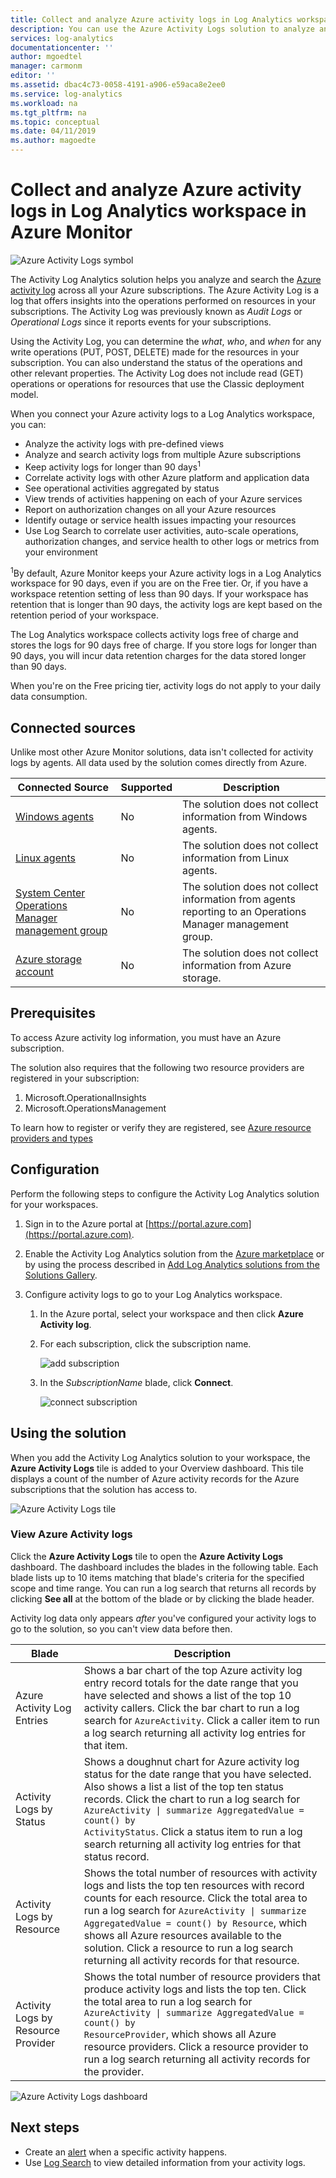 ```yaml
---
title: Collect and analyze Azure activity logs in Log Analytics workspace | Microsoft Docs
description: You can use the Azure Activity Logs solution to analyze and search the Azure activity log across all your Azure subscriptions.
services: log-analytics
documentationcenter: ''
author: mgoedtel
manager: carmonm
editor: ''
ms.assetid: dbac4c73-0058-4191-a906-e59aca8e2ee0
ms.service: log-analytics
ms.workload: na
ms.tgt_pltfrm: na
ms.topic: conceptual
ms.date: 04/11/2019
ms.author: magoedte
---
```


# Collect and analyze Azure activity logs in Log Analytics workspace in Azure Monitor

![Azure Activity Logs symbol](./media/collect-activity-logs/activity-log-analytics.png)

The Activity Log Analytics solution helps you analyze and search the [Azure activity log](activity-logs-overview.md) across all your Azure subscriptions. The Azure Activity Log is a log that offers insights into the operations performed on resources in your subscriptions. The Activity Log was previously known as *Audit Logs* or *Operational Logs* since it reports events for your subscriptions.

Using the Activity Log, you can determine the *what*, *who*, and *when* for any write operations (PUT, POST, DELETE) made for the resources in your subscription. You can also understand the status of the operations and other relevant properties. The Activity Log does not include read (GET) operations or operations for resources that use the Classic deployment model.

When you connect your Azure activity logs to a Log Analytics workspace, you can:

- Analyze the activity logs with pre-defined views
- Analyze and search activity logs from multiple Azure subscriptions
- Keep activity logs for longer than 90 days<sup>1</sup>
- Correlate activity logs with other Azure platform and application data
- See operational activities aggregated by status
- View trends of activities happening on each of your Azure services
- Report on authorization changes on all your Azure resources
- Identify outage or service health issues impacting your resources
- Use Log Search to correlate user activities, auto-scale operations, authorization changes, and service health to other logs or metrics from your environment

<sup>1</sup>By default, Azure Monitor keeps your Azure activity logs in a Log Analytics workspace for 90 days, even if you are on the Free tier. Or, if you have a workspace retention setting of less than 90 days. If your workspace has retention that is longer than 90 days, the activity logs are kept based on the retention period of your workspace.

The Log Analytics workspace collects activity logs free of charge and stores the logs for 90 days free of charge. If you store logs for longer than 90 days, you will incur data retention charges for the data stored longer than 90 days.

When you're on the Free pricing tier, activity logs do not apply to your daily data consumption.

## Connected sources

Unlike most other Azure Monitor solutions, data isn't collected for activity logs by agents. All data used by the solution comes directly from Azure.

| Connected Source | Supported | Description |
| --- | --- | --- |
| [Windows agents](agent-windows.md) | No | The solution does not collect information from Windows agents. |
| [Linux agents](../learn/quick-collect-linux-computer.md) | No | The solution does not collect information from Linux agents. |
| [System Center Operations Manager management group](om-agents.md) | No | The solution does not collect information from agents reporting to an Operations Manager management group. |
| [Azure storage account](collect-azure-metrics-logs.md) | No | The solution does not collect information from Azure storage. |

## Prerequisites

To access Azure activity log information, you must have an Azure subscription.

The solution also requires that the following two resource providers are registered in your subscription:

1. Microsoft.OperationalInsights
2. Microsoft.OperationsManagement

To learn how to register or verify they are registered, see [Azure resource providers and types](../../azure-resource-manager/resource-manager-supported-services.md)

## Configuration

Perform the following steps to configure the Activity Log Analytics solution for your workspaces.

1. Sign in to the Azure portal at [https://portal.azure.com](https://portal.azure.com).

2. Enable the Activity Log Analytics solution from the [Azure marketplace](https://azuremarketplace.microsoft.com/marketplace/apps/Microsoft.AzureActivityOMS?tab=Overview) or by using the process described in [Add Log Analytics solutions from the Solutions Gallery](../insights/solutions.md).

2. Configure activity logs to go to your Log Analytics workspace.
    1. In the Azure portal, select your workspace and then click **Azure Activity log**.
    2. For each subscription, click the subscription name.  
        
        ![add subscription](./media/collect-activity-logs/add-subscription.png)
    
    3. In the *SubscriptionName* blade, click **Connect**.  
    
        ![connect subscription](./media/collect-activity-logs/subscription-connect.png)

## Using the solution

When you add the Activity Log Analytics solution to your workspace, the **Azure Activity Logs** tile is added to your Overview dashboard. This tile displays a count of the number of Azure activity records for the Azure subscriptions that the solution has access to.

![Azure Activity Logs tile](./media/collect-activity-logs/azure-activity-logs-tile.png)

### View Azure Activity logs

Click the **Azure Activity Logs** tile to open the **Azure Activity Logs** dashboard. The dashboard includes the blades in the following table. Each blade lists up to 10 items matching that blade's criteria for the specified scope and time range. You can run a log search that returns all records by clicking **See all** at the bottom of the blade or by clicking the blade header.

Activity log data only appears *after* you've configured your activity logs to go to the solution, so you can't view data before then.

| Blade | Description |
| --- | --- |
| Azure Activity Log Entries | Shows a bar chart of the top Azure activity log entry record totals for the date range that you have selected and shows a list of the top 10 activity callers. Click the bar chart to run a log search for <code>AzureActivity</code>. Click a caller item to run a log search returning all activity log entries for that item. |
| Activity Logs by Status | Shows a doughnut chart for Azure activity log status for the date range that you have selected. Also shows a list a list of the top ten status records. Click the chart to run a log search for <code>AzureActivity &#124; summarize AggregatedValue = count() by ActivityStatus</code>. Click a status item to run a log search returning all activity log entries for that status record. |
| Activity Logs by Resource | Shows the total number of resources with activity logs and lists the top ten resources with record counts for each resource. Click the total area to run a log search for <code>AzureActivity &#124; summarize AggregatedValue = count() by Resource</code>, which shows all Azure resources available to the solution. Click a resource to run a log search returning all activity records for that resource. |
| Activity Logs by Resource Provider | Shows the total number of resource providers that produce activity logs and lists the top ten. Click the total area to run a log search for <code>AzureActivity &#124; summarize AggregatedValue = count() by ResourceProvider</code>, which shows all Azure resource providers. Click a resource provider to run a log search returning all activity records for the provider. |

![Azure Activity Logs dashboard](./media/collect-activity-logs/activity-log-dash.png)

## Next steps

- Create an [alert](../platform/alerts-metric.md) when a specific activity happens.
- Use [Log Search](../log-query/log-query-overview.md) to view detailed information from your activity logs.
